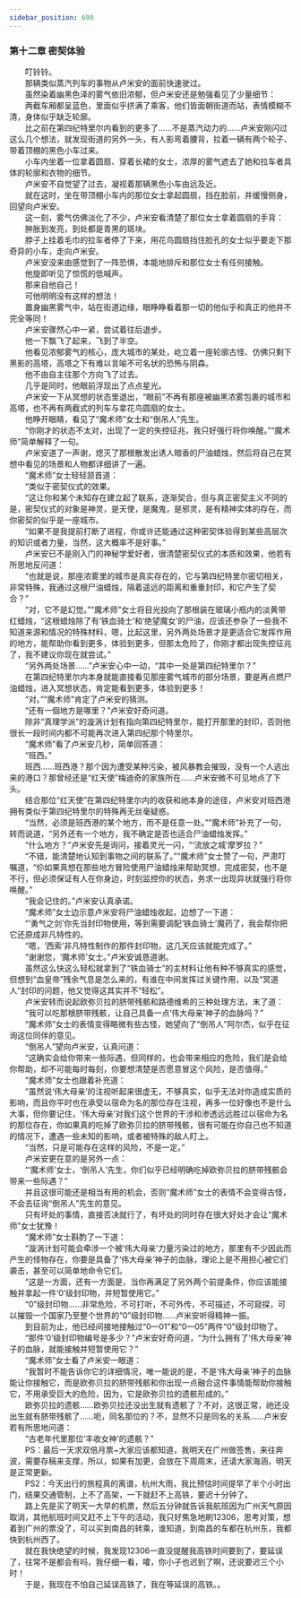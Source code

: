 ```yaml
---
sidebar_position: 690
---
```

### 第十二章 密契体验  


　　叮铃铃。  
　　那辆类似蒸汽列车的事物从卢米安的面前快速驶过。  
　　虽然染着幽黑色泽的雾气依旧浓郁，但卢米安还是勉强看见了少量细节：  
　　两截车厢都呈蓝色，里面似乎挤满了乘客，他们皆面朝街道而站，表情模糊不清，身体似乎缺乏轮廓。  
　　比之前在第四纪特里尔内看到的更多了……不是蒸汽动力的……卢米安刚闪过这么几个想法，就发现街道的另外一头，有人影弯着腰背，拉着一辆有两个轮子、带着顶棚的黑色小车过来。  
　　小车内坐着一位拿着圆扇、穿着长裙的女士，浓厚的雾气遮去了她和拉车者具体的轮廓和衣物的细节。  
　　卢米安不自觉望了过去，凝视着那辆黑色小车由远及近。  
　　就在这时，坐在带顶棚小车内的那位女士拿起圆扇，挡在脸前，并缓慢侧身，回望向卢米安。  
　　这一刻，雾气仿佛淡化了不少，卢米安看清楚了那位女士拿着圆扇的手背：  
　　肿胀到发亮，到处都是青黑的斑块。  
　　脖子上挂着毛巾的拉车者停了下来，用花鸟圆扇挡住脸孔的女士似乎要走下那奇异的小车，走向卢米安。  
　　卢米安没来由感觉到了一阵恐惧，本能地排斥和那位女士有任何接触。  
　　他旋即听见了惊慌的低喊声。  
　　那来自他自己！  
　　可他明明没有这样的想法！  
　　置身幽黑雾气中，站在街道边缘，眼睁睁看着那一切的他似乎和真正的他并不完全等同！  
　　卢米安骤然心中一紧，尝试着往后退步。  
　　他一下飘飞了起来，飞到了半空。  
　　他看见浓郁雾气的核心，庞大城市的某处，屹立着一座轮廓古怪、仿佛只剩下黑影的高塔，高塔之下有难以言喻不可名状的恐怖与阴森。  
　　他不由自主往那个方向飞了过去。  
　　几乎是同时，他眼前浮现出了点点星光。  
　　卢米安一下从冥想的状态里退出，“眼前”不再有那座被幽黑浓雾包裹的城市和高塔，也不再有两截式的列车与拿花鸟圆扇的女士。  
　　他睁开眼睛，看见了“魔术师”女士和“倒吊人”先生。  
　　“你刚才的状态不太对，出现了一定的失控征兆，我只好强行将你唤醒。”“魔术师”简单解释了一句。  
　　卢米安道了一声谢，熄灭了那根散发出诱人暗香的尸油蜡烛，然后将自己在冥想中看见的场景和人物都详细讲了一遍。  
　　“魔术师”女士轻轻颔首道：  
　　“类似于密契仪式的效果。  
　　“这让你和某个未知存在建立起了联系，逐渐契合，但与真正密契主义不同的是，密契仪式的对象是神灵，是天使，是魔鬼，是邪灵，是有精神实体的存在，而你密契的似乎是一座城市。  
　　“如果不是我提前打断了进程，你或许还能通过这种密契体验得到某些高层次的知识或者力量，当然，这大概率不是好事。”  
　　卢米安已不是刚入门的神秘学爱好者，很清楚密契仪式的本质和效果，他若有所思地反问道：  
　　“也就是说，那座浓雾里的城市是真实存在的，它与第四纪特里尔密切相关，非常特殊，我通过这根尸油蜡烛，隔着遥远的距离和重重封印，和它产生了契合？”  
　　“对，它不是幻觉。”“魔术师”女士将目光投向了那根装在玻璃小瓶内的淡黄带红蜡烛，“这根蜡烛除了有‘铁血骑士’和‘绝望魔女’的尸油，应该还参杂了一些我不知道来源和情况的特殊材料，嗯，比起这里，另外两处场景才是更适合它发挥作用的地方，能帮助你看到更多，体验到更多，但那太危险了，你刚才都出现失控征兆了，我不建议你现在就尝试。”  
　　“另外两处场景……”卢米安心中一动，“其中一处是第四纪特里尔？”  
　　在第四纪特里尔内本身就能直接看见那座雾气城市的部分场景，要是再点燃尸油蜡烛，进入冥想状态，肯定能看到更多，体验到更多！  
　　“对。”“魔术师”肯定了卢米安的猜测。  
　　“还有一個地方是哪里？”卢米安好奇问道。  
　　除非“真理学派”的漩涡计划有指向第四纪特里尔，能打开那里的封印，否则他很长一段时间内都不可能再次进入第四纪那个特里尔。  
　　“魔术师”看了卢米安几秒，简单回答道：  
　　“班西。”  
　　班西……班西港？那个因为遭受某种污染，被风暴教会摧毁，没有一个人逃出来的港口？那曾经还是“红天使”梅迪奇的家族所在……卢米安微不可见地点了下头。  
　　结合那位“红天使”在第四纪特里尔内的收获和祂本身的途径，卢米安对班西港拥有类似于第四纪特里尔的特殊再无丝毫疑惑。  
　　“当然，必须是班西港的某个地方，而不是任意一处。”“魔术师”补充了一句，转而说道，“另外还有一个地方，我不确定是否也适合尸油蜡烛发挥。”  
　　“什么地方？”卢米安先是询问，接着灵光一闪，“‘流放之城’摩罗拉？”  
　　“不错，能清楚地认知到事物之间的联系了。”“魔术师”女士赞了一句，严肃叮嘱道，“伱如果真想在那些地方冒险使用尸油蜡烛来帮助冥想，完成密契，也不是不行，但必须保证有人在你身边，时刻监控你的状态，务求一出现异状就强行将你唤醒。”  
　　“我会记住的。”卢米安认真承诺。  
　　“魔术师”女士边示意卢米安将尸油蜡烛收起，边想了一下道：  
　　“‘勇气之剑’你先当封印物使用，等到需要调配‘铁血骑士’魔药了，我会帮你把它还原成非凡特性的。  
　　“嗯，‘西索’非凡特性制作的那件封印物，这几天应该就能完成了。”  
　　“谢谢您，‘魔术师’女士。”卢米安诚恳道谢。  
　　虽然这么快这么轻松就拿到了“铁血骑士”的主材料让他有种不够真实的感觉，但想到“血皇帝”残余气息是怎么来的，有谁在中间发挥过关键作用，以及“冥道人”封印的问题，他又觉得这其实并不“轻松”。  
　　卢米安转而说起欧弥贝拉的脐带残骸和路德维希的三种处理方法，末了道：  
　　“我可以吃那根脐带残骸，让自己具备一点‘伟大母亲’神子的血脉吗？”  
　　“魔术师”女士的表情变得略微有些古怪，她望向了“倒吊人”阿尔杰，似乎在征询这位同伴的意见。  
　　“倒吊人”望向卢米安，认真问道：  
　　“这确实会给你带来一些际遇，但同样的，也会带来相应的危险，我们是会给你帮助，却不可能每时每刻，你要想清楚是否愿意冒这个风险，是否值得。”  
　　“魔术师”女士也跟着补充道：  
　　“虽然说‘伟大母亲’的注视听起来很虚无，不够真实，似乎无法对你造成实质的影响，而且你平时也在承受以宿命为名的那位存在注视，再多一位好像也不是什么大事，但你要记住，‘伟大母亲’对我们这个世界的干涉和渗透远远胜过以宿命为名的那位存在，你如果真的吃掉了欧弥贝拉的脐带残骸，很有可能在你自己也不知道的情况下，遭遇一些未知的影响，或者被特殊的敌人盯上。  
　　“当然，只是可能存在这样的风险，不是一定。”  
　　卢米安更在意的是另外一点：  
　　“‘魔术师’女士，‘倒吊人’先生，你们似乎已经明确吃掉欧弥贝拉的脐带残骸会带来一些际遇？”  
　　并且这很可能还是相当有用的机会，否则“魔术师”女士的表情不会变得古怪，不会去征询“倒吊人”先生的意见。  
　　只有坏处的事情，直接否决就行了，有坏处的同时存在很大好处才会让“魔术师”女士犹豫！  
　　“魔术师”女士斟酌了一下道：  
　　“漩涡计划可能会牵涉一个被‘伟大母亲’力量污染过的地方，那里有不少因此而产生的怪物存在，你要是具备了‘伟大母亲’神子的血脉，理论上是不用担心被它们袭击，甚至可以简单地命令它们。  
　　“这是一方面，还有一方面是，当你再满足了另外两个前提条件，你应该能接触并拿起一件‘0’级封印物，并短暂使用它。”  
　　“0”级封印物……非常危险，不可打听，不可外传，不可描述，不可窥探，可以摧毁一个国家乃至整个世界的“0”级封印物……卢米安听得精神一振。  
　　到目前为止，他已经间接地接触过“0—01”和“0—05”两件“0”级封印物了。  
　　“那件‘0’级封印物编号是多少？”卢米安好奇问道，“为什么拥有了‘伟大母亲’神子的血脉，就能接触并短暂使用它？”  
　　“魔术师”女士看了卢米安一眼道：  
　　“我暂时不能告诉你它的详细情况，唯一能说的是，不是‘伟大母亲‘神子的血脉能让你接触它，而是欧弥贝拉的脐带残骸和你出现一点融合这件事情能帮助你接触它，不用承受巨大的危险，因为，它是欧弥贝拉的遗骸形成的。”  
　　欧弥贝拉的遗骸……欧弥贝拉还没出生就有遗骸了？不对，这很正常，祂还没出生就有脐带残骸了……呃，同名那位的？不，显然不只是同名的关系……卢米安若有所思地问道：  
　　“古老年代里那位‘丰收女神’的遗骸？”  
　　PS：最后一天求双倍月票~大家应该都知道，我明天在广州做签售，来往奔波，需要存稿来支撑，所以，如果有加更，会放在下周周末，还请大家海涵，明天是正常更新。  
　　PS2：今天出行的旅程真的离谱，杭州大雨，我比预估时间提早了半个小时出门，结果交通管制，上不了高架，一下就赶不上高铁，要迟十分钟了。  
　　路上先是买了明天一大早的机票，然后五分钟就告诉我航班因为广州天气原因取消，其他航班时间又赶不上下午的活动，我只好焦急地刷12306，思考对策，想着到广州的票没了，可以买到南昌的转乘，谁知道，到南昌的车都在杭州东，我都快到杭州西了。  
　　就在我快绝望的时候，我发现12306一直没提醒我高铁时间要到了，要延误了，往常不是都会有吗，我仔细一看，嚯，你小子也迟到了啊，还说要迟三个小时！  
　　于是，我现在不怕自己延误高铁了，我在等延误的高铁。。  
